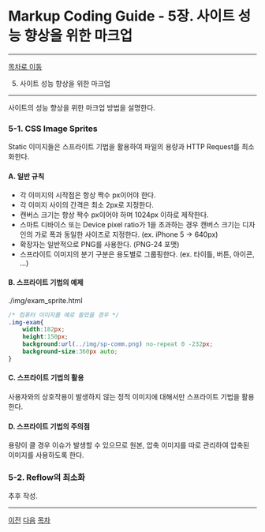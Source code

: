 Markup Coding Guide - 5장. 사이트 성능 향상을 위한 마크업
===

---

<a href="http://overtimeman.tistory.com/entry/Markup-Coding-Guide#article">목차로 이동</a>

5. 사이트 성능 향상을 위한 마크업
---

사이트의 성능 향상을 위한 마크업 방법을 설명한다.

### 5-1. CSS Image Sprites

Static 이미지들은 스프라이트 기법을 활용하여 파일의 용량과 HTTP Request를 최소화한다.

#### A. 일반 규칙

- 각 이미지의 시작점은 항상 짝수 px이어야 한다.
- 각 이미지 사이의 간격은 최소 2px로 지정한다.
- 캔버스 크기는 항상 짝수 px이어야 하며 1024px 이하로 제작한다.
- 스마트 디바이스 또는 Device pixel ratio가 1을 초과하는 경우 캔버스 크기는 디자인의 가로 폭과 동일한 사이즈로 지정한다. (ex. iPhone 5 → 640px)
- 확장자는 일반적으로 PNG를 사용한다. (PNG-24 포맷)
- 스프라이트 이미지의 분기 구분은 용도별로 그룹핑한다. (ex. 타이틀, 버튼, 아이콘, ...)

#### B. 스프라이트 기법의 예제

<!-- [D] Include --> ./img/exam_sprite.html

```css
/* 컴퓨터 이미지를 예로 들었을 경우 */
.img-exam{
	width:182px;
	height:150px;
	background:url(../img/sp-comm.png) no-repeat 0 -232px;
	background-size:360px auto;
}
```

#### C. 스프라이트 기법의 활용

사용자와의 상호작용이 발생하지 않는 정적 이미지에 대해서만 스프라이트 기법을 활용한다.

#### D. 스프라이트 기법의 주의점

용량이 클 경우 이슈가 발생할 수 있으므로 원본, 압축 이미지를 따로 관리하여 압축된 이미지를 사용하도록 한다.

### 5-2. Reflow의 최소화

추후 작성.

---

<a href="http://overtimeman.tistory.com/entry/Markup-Coding-Guide-Chapter4#article">이전</a> <a href="http://overtimeman.tistory.com/entry/Markup-Coding-Guide-Appendix#article">다음</a> <a href="http://overtimeman.tistory.com/entry/Markup-Coding-Guide#article">목차</a>
